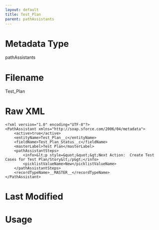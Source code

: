 ```yaml
---
layout: default
title: Test_Plan
parent: pathAssistants
---
```

# Metadata Type
pathAssistants


# Filename 
Test_Plan


# Raw XML
```
<?xml version="1.0" encoding="UTF-8"?>
<PathAssistant xmlns="http://soap.sforce.com/2006/04/metadata">
    <active>true</active>
    <entityName>Test_Plan__c</entityName>
    <fieldName>Test_Plan_Status__c</fieldName>
    <masterLabel>Test Plan</masterLabel>
    <pathAssistantSteps>
        <info>&lt;p style=&quot;&quot;&gt;Next Action:  Create Test Cases for Test Plan/Story&lt;/p&gt;</info>
        <picklistValueName>New</picklistValueName>
    </pathAssistantSteps>
    <recordTypeName>__MASTER__</recordTypeName>
</PathAssistant>
```


# Last Modified


# Usage
